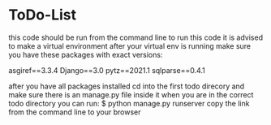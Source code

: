# ToDo-List
this code should be run from the command line
to run this code it is advised to make a virtual environment 
after your virtual env is running make sure you have these packages with exact versions:

asgiref==3.3.4
Django==3.0
pytz==2021.1
sqlparse==0.4.1

after you have all packages installed cd into the first todo direcory and make sure there is an manage.py file inside it
when you are in the correct todo directory you can run:
$ python manage.py runserver
copy the link from the command line to your browser
